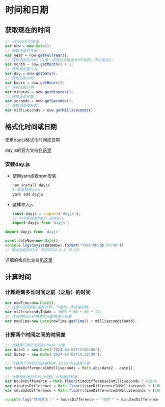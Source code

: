 # 时间和日期

## 获取现在的时间

```js
// 以Date形式存储
var now = new Date();
// 获取当前的年份
var year = now.getFullYear();
// 获取当前的月份（注意：返回的月份是从0开始的，所以要加1）
var month = now.getMonth() + 1;
// 获取当前是几号
var day = now.getDate();
// 获取当前小时
var hours = now.getHours();
// 获取当前分钟
var minutes = now.getMinutes();
// 获取当前秒数
var seconds = now.getSeconds();
// 获取当前毫秒数
var milliseconds = now.getMilliseconds();
```

## 格式化时间或日期

使用day.js格式化时间或日期

day.js的官方文档[在这里](https://day.js.org/docs/zh-CN/installation/installation)

### 安装day.js

- 使用yarn或者npm安装
  ```bash
  npm install dayjs
  # 或者使用yarn
  yarn add dayjs
  ```
- 这样导入js
  ```js
  const dayjs = require('dayjs');
  // 对于新版本的ES，这样导入
  import dayjs from 'dayjs';
  ```

```js
import dayjs from 'dayjs'

const dateNow=new Date();
console.log(dayjs(dateNow).format("YYYY-MM-DD hh:mm"))
// 输出当前的时间，例如2024-4-8 19:02
```

详细的格式化文档[见这里](https://day.js.org/docs/zh-CN/display/format)

## 计算时间

### 计算距离多长时间之前（之后）的时间

```js
var nowTime=new Date();
// 注意时间间隔以毫秒计算，下面为一天的毫秒数
var millisecondsToAdd = 1000 * 60 * 60 * 24;
// 注意讲Date转换成时间戳再进行运算
var newTime=new Date(nowTime.getTime() + millisecondsToAdd);
```

### 计算两个时间之间的时间差

```js
// 创建两个表示时间的 Date 对象
var date1 = new Date('2024-04-01T12:00:00');
var date2 = new Date('2024-04-01T14:30:00');

// 计算两个时间之间的毫秒差，Date可以直接计算
var timeDifferenceInMilliseconds = Math.abs(date2 - date1);

// 计算毫秒差对应的小时数、分钟数和秒数
var hoursDifference = Math.floor(timeDifferenceInMilliseconds / (1000 * 60 * 60));
var minutesDifference = Math.floor((timeDifferenceInMilliseconds % (1000 * 60 * 60)) / (1000 * 60));
var secondsDifference = Math.floor((timeDifferenceInMilliseconds % (1000 * 60)) / 1000);

console.log("时间差为：" + hoursDifference + "小时 " + minutesDifference + "分钟 " + secondsDifference + "秒");

```